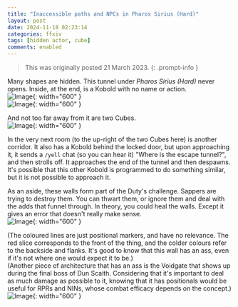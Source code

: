 ```yaml
---
title: "Inaccessible paths and NPCs in Pharos Sirius (Hard)"
layout: post
date: 2024-11-18 02:23:14
categories: ffxiv
tags: [hidden actor, cube]
comments: enabled
---
```

> This was originally posted 21 March 2023.
{: .prompt-info }

Many shapes are hidden. This tunnel under *Pharos Sirius (Hard)* never opens. Inside, at the end, is a Kobold with no name or action.  
![Image](/Pharos_H_1.jpg){: width="600" }  
![Image](/Pharos_H_2.png){: width="600" }

And not too far away from it are two Cubes.  
![Image](/Pharos_H_3.png){: width="600" } 

In the very next room (to the up-right of the two Cubes here) is another corridor. It also has a Kobold behind the locked door, but upon approaching it, it sends a ``/yell`` chat (so you can hear it) "Where is the escape tunnel?", and then strolls off. It approaches the end of the tunnel and then despawns.  
It's possible that this other Kobold is programmed to do something similar, but it is not possible to approach it.  

As an aside, these walls form part of the Duty's challenge. Sappers are trying to destroy them. You can thwart them, or ignore them and deal with the adds that funnel through. In theory, you could heal the walls. Except it gives an error that doesn't really make sense.  
![Image](/Pharos_H_4.png){: width="600" }

(The coloured lines are just positional markers, and have no relevance. The red slice corresponds to the front of the thing, and the colder colours refer to the backside and flanks. It's good to know that this wall has an ass, even if it's not where one would expect it to be.)  
(Another piece of architecture that has an ass is the Voidgate that shows up during the final boss of Dun Scaith. Considering that it's important to deal as much damage as possible to it, knowing that it has positionals would be useful for RPRs and NINs, whose combat efficacy depends on the concept.)  
![Image](/Pharos_H_5.png){: width="600" }


